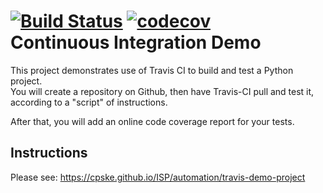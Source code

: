 [![Build Status](https://travis-ci.com/markna551/Demo-pyci.svg?branch=main)](https://travis-ci.com/github/markna551/Demo-pyci)
[![codecov](https://codecov.io/gh/markna551/Demo-pyci/branch/main/graph/badge.svg)](https://codecov.io/gh/markna551/Demo-pyci)  
Continuous Integration Demo
============================

This project demonstrates use of Travis CI to build and test a Python project.  
You will create a repository on Github, then have Travis-CI pull and test it,
according to a "script" of instructions.

After that, you will add an online code coverage report for your tests.

## Instructions

Please see: https://cpske.github.io/ISP/automation/travis-demo-project

